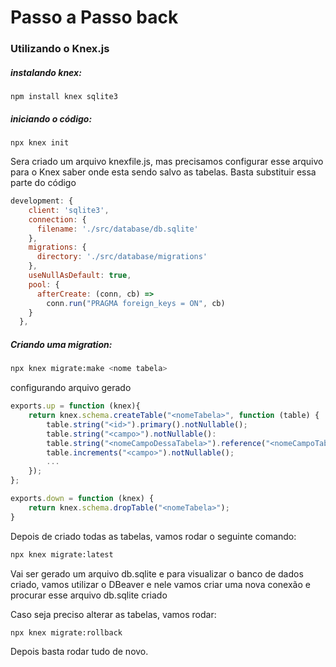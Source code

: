 # Passo a Passo back

### Utilizando o Knex.js

##### instalando knex:

```
npm install knex sqlite3
```

##### iniciando o código:

```
npx knex init
```

Sera criado um arquivo knexfile.js, mas precisamos configurar esse arquivo para o Knex saber onde esta sendo salvo as tabelas.
Basta substituir essa parte do código

```javascript
development: {
    client: 'sqlite3',
    connection: {
      filename: './src/database/db.sqlite'
    },
    migrations: {
      directory: './src/database/migrations'
    },
    useNullAsDefault: true,
    pool: {
      afterCreate: (conn, cb) =>
        conn.run("PRAGMA foreign_keys = ON", cb)
    }
  },
```

##### Criando uma migration: 

```bash
npx knex migrate:make <nome tabela>
```

configurando arquivo gerado

```javascript
exports.up = function (knex){
    return knex.schema.createTable("<nomeTabela>", function (table) {
        table.string("<id>").primary().notNullable();
        table.string("<campo>").notNullable():
        table.string("<nomeCampoDessaTabela>").reference("<nomeCampoTabelaDeReferencia>").inTable("<nomeTabelaReferencia>").onDelete("cascate||setNull||block");
        table.increments("<campo>").notNullable();
        ...
    });
};

exports.down = function (knex) {
	return knex.schema.dropTable("<nomeTabela>");
}
```

Depois de criado todas as tabelas, vamos rodar o seguinte comando:

```bash
npx knex migrate:latest
```

Vai ser gerado um arquivo db.sqlite e para visualizar o banco de dados criado, vamos utilizar o DBeaver e nele vamos criar uma nova conexão e procurar esse arquivo db.sqlite criado

Caso seja preciso alterar as tabelas, vamos rodar:

```bash
npx knex migrate:rollback
```

Depois basta rodar tudo de novo.